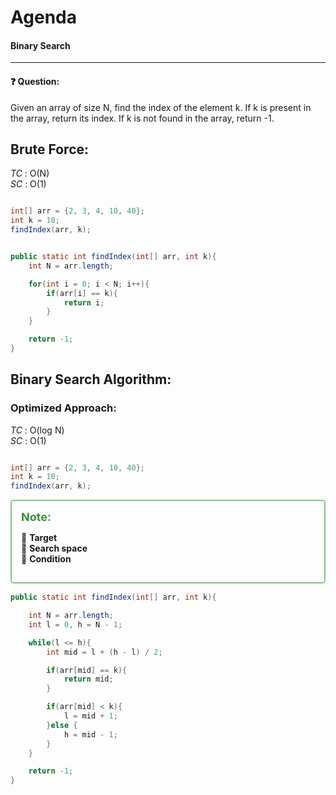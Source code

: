 # Agenda
#### Binary Search


----


#### ❓ Question:

Given an array of size N, find the index of the element k. If k is present in the array, return its index. If k is not found in the array, return -1.

## Brute Force:

_TC_ : O(N)  
_SC_ : O(1)

```java

int[] arr = {2, 3, 4, 10, 40};
int k = 10;
findIndex(arr, k);

```

```java

public static int findIndex(int[] arr, int k){
    int N = arr.length;

    for(int i = 0; i < N; i++){
        if(arr[i] == k){
            return i;
        }
    }

    return -1;
}

```


## Binary Search Algorithm:

### Optimized Approach:

_TC_ : O(log N)  
_SC_ : O(1)

```java

int[] arr = {2, 3, 4, 10, 40};
int k = 10;
findIndex(arr, k);

```

<div style="margin-bottom : 15px; padding: 15px; border: 2px solid #81C784; border-radius: 5px;">
  <strong style="color: #388E3C; font-size: 18px;">Note:</strong>

🔹 **Target**  
🔸 **Search space**  
🔵 **Condition**

</div>

```java
public static int findIndex(int[] arr, int k){

    int N = arr.length;
    int l = 0, h = N - 1;

    while(l <= h){
        int mid = l + (h - l) / 2;

        if(arr[mid] == k){
            return mid;
        }

        if(arr[mid] < k){
            l = mid + 1;
        }else {
            h = mid - 1;
        }
    }

    return -1;
}